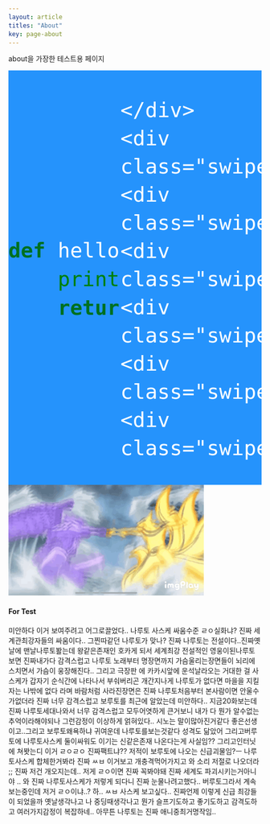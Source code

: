 ```yaml
---
layout: article
titles: "About"
key: page-about
---
```


<style>
  .swiper-demo {
    height: 400px;
  }
  .swiper-demo .swiper__slide {
    display: flex;
    align-items: center;
    justify-content: center;
    font-size: 3rem;
    color: #fff;
  }
  .swiper-demo .swiper__slide:nth-child(even) {
    background-color: #ff69b4;
  }
  .swiper-demo .swiper__slide:nth-child(odd) {
    background-color: #2593fc;
  }
  .swiper-demo--dark .swiper__slide:nth-child(even) {
    background-color: #312;
  }
  .swiper-demo--dark .swiper__slide:nth-child(odd) {
    background-color: #123;
  }
  .swiper-demo--image .swiper__slide:nth-child(n) {
    background-color: #000;
  }
</style>

about을 가장한 테스트용 페이지

<div class="swiper swiper--light my-3 swiper-demo swiper-demo--1">
  <div class="swiper__wrapper">
    <div class="swiper__slide">

```python
def hello():
    print("it is test" + 3)
    return a
```
    </div>
    <div class="swiper__slide">2</div>
    <div class="swiper__slide">3</div>
    <div class="swiper__slide">4</div>
    <div class="swiper__slide">5</div>
    <div class="swiper__slide">6</div>
    <div class="swiper__slide">7</div>
  </div>
  <div class="swiper__button swiper__button--prev fas fa-chevron-left"></div>
  <div class="swiper__button swiper__button--next fas fa-chevron-right"></div>
</div>




<div class="card">
  <div class="card__image">
    <img src="/imgs/etc/1.gif">
  </div>
  <div class="card__content">
    <div class="card__header">
      <h4>For Test</h4>
    </div>
    <p>미안하다 이거 보여주려고 어그로끌었다.. 나루토 사스케 싸움수준 ㄹㅇ실화냐? 진짜 세계관최강자들의 싸움이다.. 그찐따같던 나루토가 맞나? 진짜 나루토는 전설이다..진짜옛날에 맨날나루토봘는데 왕같은존재인 호카게 되서 세계최강 전설적인 영웅이된나루토보면 진짜내가다 감격스럽고 나루토 노래부터 명장면까지 가슴울리는장면들이 뇌리에 스치면서 가슴이 웅장해진다.. 그리고 극장판 에 카카시앞에 운석날라오는 거대한 걸 사스케가 갑자기 순식간에 나타나서 부숴버리곤 개간지나게 나루토가 없다면 마을을 지킬 자는 나밖에 없다 라며 바람처럼 사라진장면은 진짜 나루토처음부터 본사람이면 안울수가없더라 진짜 너무 감격스럽고 보루토를 최근에 알았는데 미안하다.. 지금20화보는데 진짜 나루토세대나와서 너무 감격스럽고 모두어엿하게 큰거보니 내가 다 뭔가 알수없는 추억이라해야되나 그런감정이 이상하게 얽혀있다.. 시노는 말이많아진거같다 좋은선생이고..그리고 보루토왜욕하냐 귀여운데 나루토를보는것같다 성격도 닮았어 그리고버루토에 나루토사스케 둘이싸워도 이기는 신같은존재 나온다는게 사실임?? 그리고인터닛에 쳐봣는디 이거 ㄹㅇㄹㅇ 진짜팩트냐?? 저적이 보루토에 나오는 신급괴물임?ㅡ 나루토사스케 합체한거봐라 진짜 ㅆㅂ 이거보고 개충격먹어가지고 와 소리 저절로 나오더라 ;; 진짜 저건 개오지는데.. 저게 ㄹㅇ이면 진짜 꼭봐야돼 진짜 세계도 파괴시키는거아니야 .. 와 진짜 나루토사스케가 저렇게 되다니 진짜 눈물나려고했다.. 버루토그라서 계속보는중인데 저거 ㄹㅇ이냐..? 하.. ㅆㅂ 사스케 보고싶다..  진짜언제 이렇게 신급 최강들이 되었을까 옛날생각나고 나 중딩때생각나고 뭔가 슬프기도하고 좋기도하고 감격도하고 여러가지감정이 복잡하네.. 아무튼 나루토는 진짜 애니중최거명작임..</p>
  </div>
</div>


<script>
  {%- include scripts/lib/swiper.js -%}
  var SOURCES = window.TEXT_VARIABLES.sources;
  window.Lazyload.js(SOURCES.jquery, function() {
    $('.swiper-demo--0').swiper();
    $('.swiper-demo--1').swiper();
    $('.swiper-demo--2').swiper();
    $('.swiper-demo--3').swiper();
    $('.swiper-demo--4').swiper({ animation: false });
  });
</script>